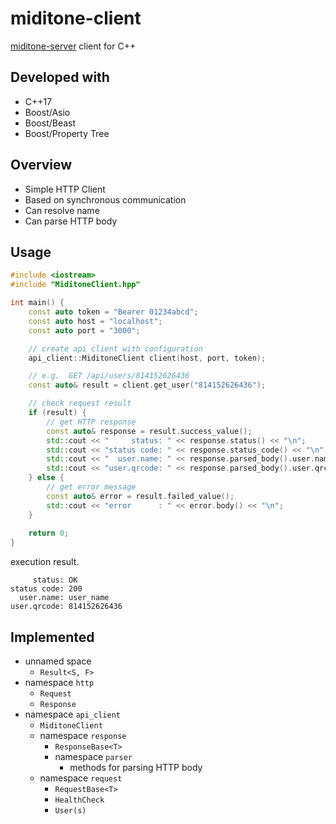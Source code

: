 ﻿# miditone-client
[miditone-server](https://github.com/Yamamoto0773/miditone-server) client for C++

## Developed with
- C++17
- Boost/Asio
- Boost/Beast
- Boost/Property Tree

## Overview
- Simple HTTP Client
- Based on synchronous communication
- Can resolve name
- Can parse HTTP body

## Usage


```cpp
#include <iostream>
#include "MiditoneClient.hpp"

int main() {
    const auto token = "Bearer 01234abcd";
    const auto host = "localhost";
    const auto port = "3000";

    // create api client with configuration
    api_client::MiditoneClient client(host, port, token);

    // e.g.  GET /api/users/814152626436
    const auto& result = client.get_user("814152626436");

    // check request result
    if (result) {
        // get HTTP response
        const auto& response = result.success_value();
        std::cout << "     status: " << response.status() << "\n";
        std::cout << "status code: " << response.status_code() << "\n";
        std::cout << "  user.name: " << response.parsed_body().user.name << "\n";
        std::cout << "user.qrcode: " << response.parsed_body().user.qrcode << "\n";
    } else {
        // get error message
        const auto& error = result.failed_value();
        std::cout << "error      : " << error.body() << "\n";
    }
    
    return 0;
}

```

execution result.
```
     status: OK
status code: 200
  user.name: user_name
user.qrcode: 814152626436
```


## Implemented

- unnamed space
  - `Result<S, F>`
- namespace `http` 
  - `Request`
  - `Response`
- namespace `api_client`
  - `MiditoneClient`
  - namespace `response`
    - `ResponseBase<T>`
    - namespace `parser`
      - methods for parsing HTTP body
  - namespace `request`
    - `RequestBase<T>`
    - `HealthCheck`
    - `User(s)`
